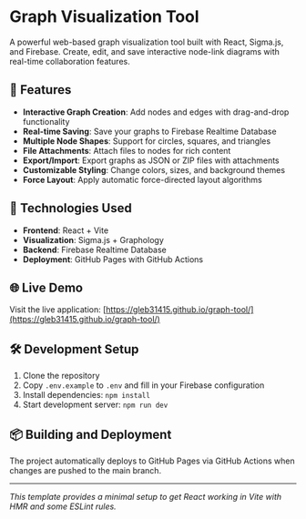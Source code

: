 # Graph Visualization Tool

A powerful web-based graph visualization tool built with React, Sigma.js, and Firebase. Create, edit, and save interactive node-link diagrams with real-time collaboration features.

## 🚀 Features

- **Interactive Graph Creation**: Add nodes and edges with drag-and-drop functionality
- **Real-time Saving**: Save your graphs to Firebase Realtime Database
- **Multiple Node Shapes**: Support for circles, squares, and triangles
- **File Attachments**: Attach files to nodes for rich content
- **Export/Import**: Export graphs as JSON or ZIP files with attachments
- **Customizable Styling**: Change colors, sizes, and background themes
- **Force Layout**: Apply automatic force-directed layout algorithms

## 🔧 Technologies Used

- **Frontend**: React + Vite
- **Visualization**: Sigma.js + Graphology
- **Backend**: Firebase Realtime Database
- **Deployment**: GitHub Pages with GitHub Actions

## 🌐 Live Demo

Visit the live application: [https://gleb31415.github.io/graph-tool/](https://gleb31415.github.io/graph-tool/)

## 🛠️ Development Setup

1. Clone the repository
2. Copy `.env.example` to `.env` and fill in your Firebase configuration
3. Install dependencies: `npm install`
4. Start development server: `npm run dev`

## 📦 Building and Deployment

The project automatically deploys to GitHub Pages via GitHub Actions when changes are pushed to the main branch.

---

*This template provides a minimal setup to get React working in Vite with HMR and some ESLint rules.*
